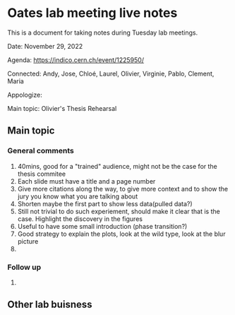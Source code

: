# Oates lab meeting live notes

This is a document for taking notes during Tuesday lab meetings.

Date: November 29, 2022

Agenda: https://indico.cern.ch/event/1225950/

Connected: Andy, Jose, Chloé, Laurel, Olivier, Virginie, Pablo, Clement, Maria

Appologize:

Main topic: Olivier's Thesis Rehearsal

## Main topic

### General comments

1. 40mins, good for a "trained" audience, might not be the case for the thesis commitee
2. Each slide must have a title and a page number
3. Give more citations along the way, to give more context and to show the jury you know what you are talking about
4. Shorten maybe the first part to show less data(pulled data?)
5. Still not trivial to do such experiement, should make it clear that is the case. Highlight the discovery in the figures
6. Useful to have some small introduction (phase transition?)
7. Good strategy to explain the plots, look at the wild type, look at the blur picture
8.


### Follow up
1.

## Other lab buisness 

